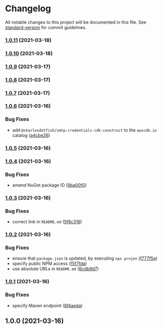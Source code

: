 # Changelog

All notable changes to this project will be documented in this file. See [standard-version](https://github.com/conventional-changelog/standard-version) for commit guidelines.

### [1.0.11](https://github.com/charlesdotfish/smtp-credentials-cdk-construct/compare/v1.0.10...v1.0.11) (2021-03-18)

### [1.0.10](https://github.com/charlesdotfish/smtp-credentials-cdk-construct/compare/v1.0.9...v1.0.10) (2021-03-18)

### [1.0.9](https://github.com/charlesdotfish/smtp-credentials-cdk-construct/compare/v1.0.8...v1.0.9) (2021-03-17)

### [1.0.8](https://github.com/charlesdotfish/smtp-credentials-cdk-construct/compare/v1.0.7...v1.0.8) (2021-03-17)

### [1.0.7](https://github.com/charlesdotfish/smtp-credentials-cdk-construct/compare/v1.0.6...v1.0.7) (2021-03-17)

### [1.0.6](https://github.com/charlesdotfish/smtp-credentials-cdk-construct/compare/v1.0.5...v1.0.6) (2021-03-16)


### Bug Fixes

* add `@charlesdotfish/smtp-credentials-cdk-construct` to the `awscdk.io` catalog ([a4cbe26](https://github.com/charlesdotfish/smtp-credentials-cdk-construct/commit/a4cbe26fbf2074536b0aa4d63e7743a0733a824a))

### [1.0.5](https://github.com/charlesdotfish/smtp-credentials-cdk-construct/compare/v1.0.4...v1.0.5) (2021-03-16)

### [1.0.4](https://github.com/charlesdotfish/smtp-credentials-cdk-construct/compare/v1.0.3...v1.0.4) (2021-03-16)


### Bug Fixes

* amend NuGet package ID ([9ba00f0](https://github.com/charlesdotfish/smtp-credentials-cdk-construct/commit/9ba00f0e4f42cecba32a7ea84409908293ff3d10))

### [1.0.3](https://github.com/charlesdotfish/smtp-credentials-cdk-construct/compare/v1.0.2...v1.0.3) (2021-03-16)


### Bug Fixes

* correct link in `README.md` ([5f8c316](https://github.com/charlesdotfish/smtp-credentials-cdk-construct/commit/5f8c3166d220c8af1f1760004ceeb8a85baeacaf))

### [1.0.2](https://github.com/charlesdotfish/smtp-credentials-cdk-construct/compare/v1.0.1...v1.0.2) (2021-03-16)


### Bug Fixes

* ensure that `package.json` is updated, by executing `npx projen` ([f777f5e](https://github.com/charlesdotfish/smtp-credentials-cdk-construct/commit/f777f5e352c55425d4b0be523ab673382108978c))
* specify public NPM access ([f5f7fda](https://github.com/charlesdotfish/smtp-credentials-cdk-construct/commit/f5f7fda3b5bb28652254e358998ec00631a84482))
* use absolute URLs in `README.md` ([6cdb9d7](https://github.com/charlesdotfish/smtp-credentials-cdk-construct/commit/6cdb9d716ec62f6fe6dc0d0515eb29709f8af030))

### [1.0.1](https://github.com/charlesdotfish/smtp-credentials-cdk-construct/compare/v1.0.0...v1.0.1) (2021-03-16)


### Bug Fixes

* specify Maven endpoint ([8f4aeda](https://github.com/charlesdotfish/smtp-credentials-cdk-construct/commit/8f4aedac378e72317f2b5c4e922c1a2b4619695d))

## 1.0.0 (2021-03-16)
